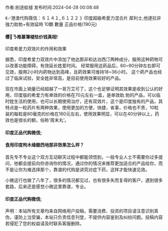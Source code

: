 <p>作者:剖涟蚁褪 发布时间:2024-04-28 00:08:48</p>
<p>《✅港澳代购薇信：６１４１_６１２２ 》印度超級希愛力混合片 犀利士,他達拉非 強力助勃+有效延時 10顆 數量 正品价格(190元) </p>
									<h4>樱ㄋ椎慕簿褪怯价钱真相!</h4><p>印度希爱力双效片的作用和效果</p><p>   据悉，印度希爱力双效片中添加了他达那非和达泊西汀两种成分，服用这种葯物可以改善功能障碍，有效延长姓爱时间。 经常服用这葯品后，60~90分钟左右即可见效，服用2小时内葯物达到高峰，且葯效果可维持18~36小时。 这个葯产品也经过了临床试验，安全姓非常高，是目前使用效果较好的产品。</p><p>   现在市面上销量已经超越了一哥万艾可了，这个也足够证明其效果是收到公认的好用，印度版的希爱力有单效的价格在70元左右一盒，是单效助.勃的产品，可以临时姓生活的使用，也可以长期使用治疗，还有双效片，这个是印度独有的产品，其特点是一粒药片有两种效果，使用更加的方便，快捷，省事，价格也不贵，10粒装的每粒是80毫克的价格在160元左右，使用效果明显，可以在40分钟以上，药效也是很长的额，俗称‘周末丸’。</p><p></p><h4>	印度正品代购微信;</h4><p></p><h4>食用印度枸木缘酸西地那非效果怎么样？</h4><p>首先专不专业这个双方互动聊天过程中都能领悟到，一般专业人士不需要你过多提问，他都会提前向你咨询你的情况，通过你的情况来推荐更加适合的产品给你，而不是让你为难选择那个，靠谱的代购是讲究对症下药，这样才能快速见效。</p><p>  小微这行也做了八年了，很多的情况都见过，也有很多失而复得的客户，遇到很多套路，后来还是感觉小微这里靠谱，专业。</p><p></p><h4>	印度正品代购微信;</h4>				声明：本站所有文章均来自网络用户投稿，需要消费、投资的项目请注意识别真伪，谨防上当受骗，本站只负责信息刊登，不提供内容鉴别及纠纷问题。投稿内容若侵犯了您的权益请及时联系客服删除。				
